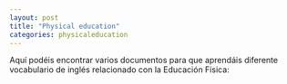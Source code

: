 ```yaml
---
layout: post
title: "Physical education"
categories: physicaleducation
---
```


Aquí podéis encontrar varios documentos para que aprendáis diferente vocabulario de inglés relacionado con la Educación Física:


